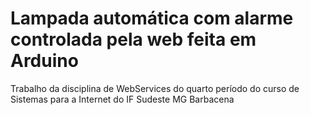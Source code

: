 # Lampada automática com alarme controlada pela web feita em Arduino
Trabalho da disciplina de WebServices do quarto período do curso de Sistemas para a Internet do IF Sudeste MG Barbacena
